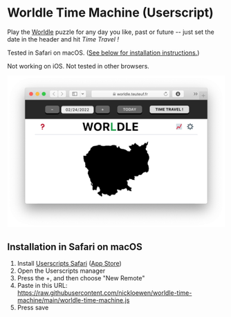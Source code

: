 # Worldle Time Machine (Userscript)

Play the [Worldle](https://worldle.teuteuf.fr) puzzle for any day you like, past or future -- just set the date in the header and hit *Time Travel !*

Tested in Safari on macOS. ([See below for installation instructions.](installation-in-safari-on-macos))

Not working on iOS. Not tested in other browsers.

![Screenshot showing the time machine interface](worldle-time-machine-screenshot.png)

## Installation in Safari on macOS

1. Install [Userscripts Safari](https://github.com/quoid/userscripts) ([App Store](https://apps.apple.com/us/app/userscripts/id1463298887))
2. Open the Userscripts manager
3. Press the +, and then choose "New Remote"
4. Paste in this URL: https://raw.githubusercontent.com/nickloewen/worldle-time-machine/main/worldle-time-machine.js
5. Press save
